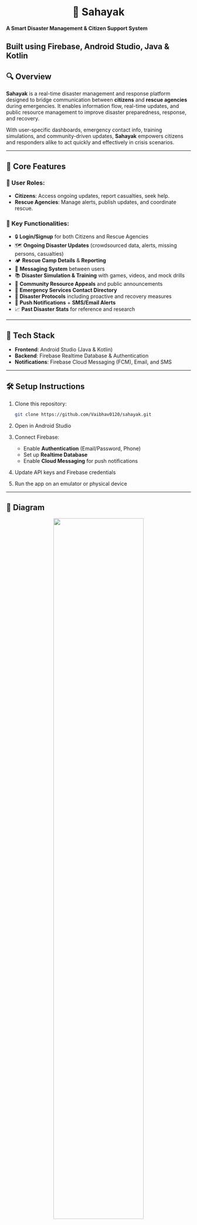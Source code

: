 <h1 align="center">🛟 Sahayak</h1>

**A Smart Disaster Management & Citizen Support System**

Built using **Firebase**, **Android Studio**, **Java & Kotlin**
---

## 🔍 Overview

**Sahayak** is a real-time disaster management and response platform designed to bridge communication between **citizens** and **rescue agencies** during emergencies. It enables information flow, real-time updates, and public resource management to improve disaster preparedness, response, and recovery.

With user-specific dashboards, emergency contact info, training simulations, and community-driven updates, **Sahayak** empowers citizens and responders alike to act quickly and effectively in crisis scenarios.

---

## 🎯 Core Features

### 👥 User Roles:
- **Citizens**: Access ongoing updates, report casualties, seek help.
- **Rescue Agencies**: Manage alerts, publish updates, and coordinate rescue.

### 📲 Key Functionalities:
- 🔒 **Login/Signup** for both Citizens and Rescue Agencies  
- 🗺️ **Ongoing Disaster Updates** (crowdsourced data, alerts, missing persons, casualties)  
- 🏕️ **Rescue Camp Details** & **Reporting**  
- 💬 **Messaging System** between users  
- 📚 **Disaster Simulation & Training** with games, videos, and mock drills  
- 🧠 **Community Resource Appeals** and public announcements  
- 📑 **Emergency Services Contact Directory**  
- 🔄 **Disaster Protocols** including proactive and recovery measures  
- 🔔 **Push Notifications** + **SMS/Email Alerts**  
- 📈 **Past Disaster Stats** for reference and research  

---

## 🔧 Tech Stack

- **Frontend**: Android Studio (Java & Kotlin)
- **Backend**: Firebase Realtime Database & Authentication
- **Notifications**: Firebase Cloud Messaging (FCM), Email, and SMS

---

## 🛠️ Setup Instructions

1. Clone this repository:
   ```bash
   git clone https://github.com/Vaibhav0120/sahayak.git
   ```
2. Open in Android Studio

3. Connect Firebase:
   - Enable **Authentication** (Email/Password, Phone)
   - Set up **Realtime Database**
   - Enable **Cloud Messaging** for push notifications

4. Update API keys and Firebase credentials

5. Run the app on an emulator or physical device

---

## 📸 Diagram

 <p align="center">
  <img src="https://github.com/user-attachments/assets/42ede4a3-247a-4483-ba4a-6ef8717489eb" width="70%" height="70%">
 </p>

## 🖼️ Screenshots

### 🧑‍💻 User Dashboard  
![User Dashboard](https://github.com/user-attachments/assets/8e45bd69-9493-4796-aff3-eaed038e58cc)

### 🧑‍🚒 Agent Dashboard  
![Agent Dashboard](https://github.com/user-attachments/assets/01a74bd9-2b94-4193-849b-6dd7a72e84ce)

### 🔍 Prediction Page  
![Prediction Page](https://github.com/user-attachments/assets/12e68a77-4e28-4696-97fb-97b64473c519)

### 🗺️ Live Map Page  
![Live Map Page](https://github.com/user-attachments/assets/8050d3cb-f98c-45ee-8983-47de4fe5c2ad)
